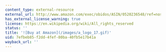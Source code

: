 ```yaml
---
content_type: external-resource
external_url: http://www.amazon.com/exec/obidos/ASIN/0520236548/ref=nosim/mitopencourse-20
has_external_license_warning: true
license: https://en.wikipedia.org/wiki/All_rights_reserved
status: ''
title: '![Buy at Amazon](/images/a_logo_17.gif)'
uid: 7efbeb85-f2dd-4fef-80ba-40fb5e17b41a
wayback_url: ''
---
```

